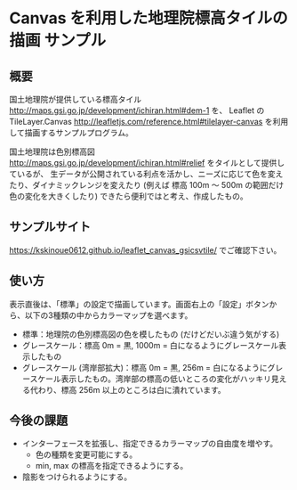 # Canvas を利用した地理院標高タイルの描画 サンプル

## 概要

国土地理院が提供している標高タイル http://maps.gsi.go.jp/development/ichiran.html#dem-1 を、
Leaflet の TileLayer.Canvas http://leafletjs.com/reference.html#tilelayer-canvas を利用して描画するサンプルプログラム。

国土地理院は色別標高図 http://maps.gsi.go.jp/development/ichiran.html#relief をタイルとして提供しているが、
生データが公開されている利点を活かし、ニーズに応じて色を変えたり、ダイナミックレンジを変えたり
(例えば 標高 100m 〜 500m の範囲だけ色の変化を大きくしたり) できたら便利ではと考え、作成したもの。

## サンプルサイト

https://kskinoue0612.github.io/leaflet_canvas_gsicsvtile/ でご確認下さい。

## 使い方

表示直後は、「標準」の設定で描画しています。画面右上の「設定」ボタンから、以下の3種類の中からカラーマップを選べます。

- 標準：地理院の色別標高図の色を模したもの (だけどだいぶ違う気がする)
- グレースケール：標高 0m = 黒, 1000m = 白になるようにグレースケール表示したもの
- グレースケール (湾岸部拡大)：標高 0m = 黒,  256m = 白になるようにグレースケール表示したもの。湾岸部の標高の低いところの変化がハッキリ見える代わり、標高 256m 以上のところは白に潰れています。

## 今後の課題

- インターフェースを拡張し、指定できるカラーマップの自由度を増やす。
  - 色の種類を変更可能にする。
  - min, max の標高を指定できるようにする。
- 陰影をつけられるようにする。
